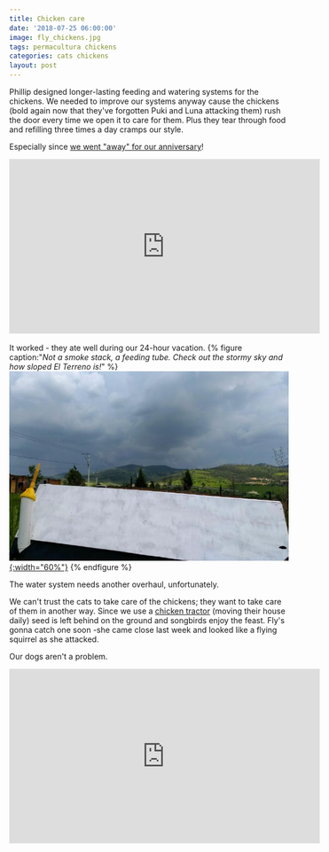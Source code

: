 ```yaml
---
title: Chicken care
date: '2018-07-25 06:00:00'
image: fly_chickens.jpg
tags: permacultura chickens
categories: cats chickens
layout: post
---
```


Phillip designed longer-lasting feeding and watering systems for the chickens. We needed to improve our systems anyway cause the chickens (bold again now that they've forgotten Puki and Luna attacking them) rush the door every time we open it to care for them.  Plus they tear through food and refilling three times a day cramps our style.

Especially since [we went "away" for our anniversary](https://reverdecer.annalisagross.com/2018/07/21/feliz-aniversario/)!

<iframe width="560" height="315" src="https://www.youtube-nocookie.com/embed/34CqpmUNugY" frameborder="0" allow="autoplay; encrypted-media" allowfullscreen></iframe>

It worked - they ate well during our 24-hour vacation.
{% figure caption:"*Not a smoke stack, a feeding tube. Check out the stormy sky and how sloped El Terreno is!*" %}
[![](/images/chicken_tractor_.jpg){:width="60%"}](/images/chicken_tractor.jpg)
{% endfigure %}

The water system needs another overhaul, unfortunately.

We can't trust the cats to take care of the chickens; they want to take care of them in another way. Since we use a [chicken tractor](https://reverdecer.annalisagross.com/2018/05/07/chicken-tractor/) (moving their house daily) seed is left behind on the ground and songbirds enjoy the feast. Fly's gonna catch one soon -she came close last week and looked like a flying squirrel as she attacked.

Our dogs aren't a problem.
<iframe width="560" height="315" src="https://www.youtube-nocookie.com/embed/q70U9GH3kbg" frameborder="0" allow="autoplay; encrypted-media" allowfullscreen></iframe>
